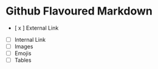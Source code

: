 # Github Flavoured Markdown
- [ x ] External Link
- [  ] Internal Link
- [ ] Images
- [ ] Emojis
- [ ] Tables